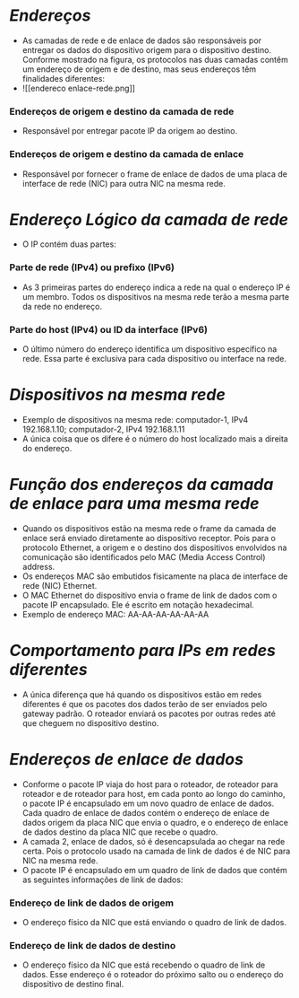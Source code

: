 # *Endereços*

- As camadas de rede e de enlace de dados são responsáveis por entregar os dados do dispositivo origem para o dispositivo destino. Conforme mostrado na figura, os protocolos nas duas camadas contêm um endereço de origem e de destino, mas seus endereços têm finalidades diferentes:
- ![[endereco enlace-rede.png]]

### **Endereços de origem e destino da camada de rede**

- Responsável por entregar pacote IP da origem ao destino.

### **Endereços de origem e destino da camada de enlace**

- Responsável por fornecer o frame de enlace de dados de uma placa de interface de rede (NIC) para outra NIC na mesma rede. 

# *Endereço Lógico da camada de rede*

- O IP contém duas partes:

### **Parte de rede (IPv4) ou prefixo (IPv6)**

- As 3 primeiras partes do endereço indica a rede na qual o endereço IP é um membro. Todos os dispositivos na mesma rede terão a mesma parte da rede no endereço. 

### **Parte do host (IPv4) ou ID da interface (IPv6)**

- O último número do endereço identifica um dispositivo específico na rede. Essa parte é exclusiva para cada dispositivo ou interface na rede.

# *Dispositivos na mesma rede*

- Exemplo de dispositivos na mesma rede: computador-1, IPv4 192.168.1.10; computador-2, IPv4 192.168.1.11
- A única coisa que os difere é o número do host localizado mais a direita do endereço.

# *Função dos endereços da camada de enlace para uma mesma rede*

- Quando os dispositivos estão na mesma rede o frame da camada de enlace será enviado diretamente ao dispositivo receptor. Pois para o protocolo Ethernet, a origem e o destino dos dispositivos envolvidos na comunicação são identificados pelo MAC (Media Access Control) address. 
- Os endereços MAC são embutidos fisicamente na placa de interface de rede (NIC) Ethernet. 
- O MAC Ethernet do dispositivo envia o frame de link de dados com o pacote IP encapsulado. Ele é escrito em notação hexadecimal.
- Exemplo de endereço MAC: AA-AA-AA-AA-AA-AA

# *Comportamento para IPs em redes diferentes*

- A única diferença que há quando os dispositivos estão em redes diferentes é que os pacotes dos dados terão de ser enviados pelo gateway padrão. O roteador enviará os pacotes por outras redes até que cheguem no dispositivo destino. 

# *Endereços de enlace de dados*

- Conforme o pacote IP viaja do host para o roteador, de roteador para roteador e de roteador para host, em cada ponto ao longo do caminho, o pacote IP é encapsulado em um novo quadro de enlace de dados. Cada quadro de enlace de dados contém o endereço de enlace de dados origem da placa NIC que envia o quadro, e o endereço de enlace de dados destino da placa NIC que recebe o quadro.
- A camada 2, enlace de dados, só é desencapsulada ao chegar na rede certa. Pois o protocolo usado na camada de link de dados é de NIC para NIC na mesma rede. 
- O pacote IP é encapsulado em um quadro de link de dados que contém as seguintes informações de link de dados:

### **Endereço de link de dados de origem**

- O endereço físico da NIC que está enviando o quadro de link de dados.

### **Endereço de link de dados de destino**

- O endereço físico da NIC que está recebendo o quadro de link de dados. Esse endereço é o roteador do próximo salto ou o endereço do dispositivo de destino final.